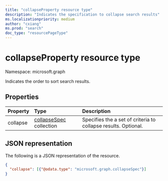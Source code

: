 ```yaml
---
title: "collapseProperty resource type"
description: "Indicates the specification to collapse search results"
ms.localizationpriority: medium
author: "cxiang"
ms.prod: "search"
doc_type: "resourcePageType"
---
```


# collapseProperty resource type

Namespace: microsoft.graph

Indicates the order to sort search results.

## Properties

| Property     | Type        | Description |
|:-------------|:------------|:------------|
|collapse|[collapseSpec](collapseSpec.md) collection|Specifies the a set of criteria to collapse results. Optional.|

## JSON representation

The following is a JSON representation of the resource.

<!-- {
  "blockType": "resource",
  "optionalProperties": [

  ],
  "@odata.type": "microsoft.graph.collapseProperty",
  "baseType": null
}-->

```json
{
  "collapse": [{"@odata.type": "microsoft.graph.collapseSpec"}]
}
```

<!-- uuid: 16cd6b66-4b1a-43a1-adaf-3a886856ed98
2019-02-04 14:57:30 UTC -->
<!-- {
  "type": "#page.annotation",
  "description": "collapseProperty resource",
  "keywords": "",
  "section": "documentation",
  "tocPath": ""
}-->